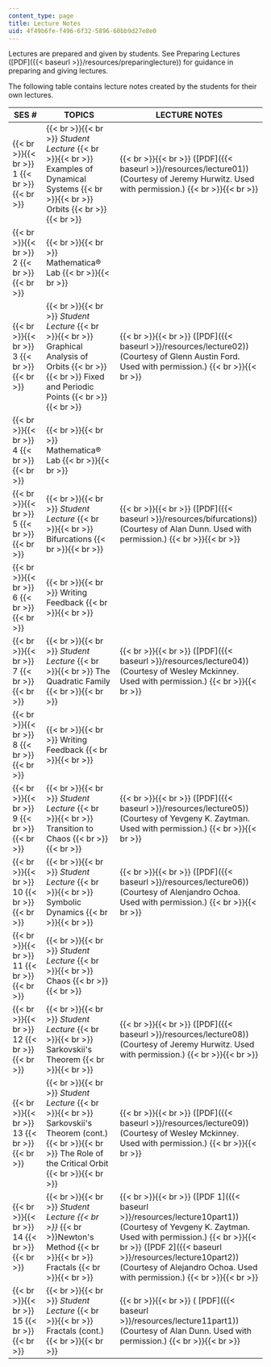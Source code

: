 ```yaml
---
content_type: page
title: Lecture Notes
uid: 4f49b6fe-f496-6f32-5896-60bb9d27e8e0
---
```


Lectures are prepared and given by students. See Preparing Lectures ([PDF]({{< baseurl >}}/resources/preparinglecture)) for guidance in preparing and giving lectures.

The following table contains lecture notes created by the students for their own lectures.

| SES # | TOPICS | LECTURE NOTES |
| --- | --- | --- |
|  {{< br >}}{{< br >}} 1 {{< br >}}{{< br >}}  |  {{< br >}}{{< br >}} _Student Lecture_ {{< br >}}{{< br >}} Examples of Dynamical Systems {{< br >}}{{< br >}} Orbits {{< br >}}{{< br >}}  |  {{< br >}}{{< br >}} ([PDF]({{< baseurl >}}/resources/lecture01)) (Courtesy of Jeremy Hurwitz. Used with permission.) {{< br >}}{{< br >}}  |
|  {{< br >}}{{< br >}} 2 {{< br >}}{{< br >}}  |  {{< br >}}{{< br >}} Mathematica® Lab {{< br >}}{{< br >}}  | &nbsp; |
|  {{< br >}}{{< br >}} 3 {{< br >}}{{< br >}}  |  {{< br >}}{{< br >}} _Student Lecture_ {{< br >}}{{< br >}} Graphical Analysis of Orbits {{< br >}}{{< br >}} Fixed and Periodic Points {{< br >}}{{< br >}}  |  {{< br >}}{{< br >}} ([PDF]({{< baseurl >}}/resources/lecture02)) (Courtesy of Glenn Austin Ford. Used with permission.) {{< br >}}{{< br >}}  |
|  {{< br >}}{{< br >}} 4 {{< br >}}{{< br >}}  |  {{< br >}}{{< br >}} Mathematica® Lab {{< br >}}{{< br >}}  | &nbsp; |
|  {{< br >}}{{< br >}} 5 {{< br >}}{{< br >}}  |  {{< br >}}{{< br >}} _Student Lecture_ {{< br >}}{{< br >}} Bifurcations {{< br >}}{{< br >}}  |  {{< br >}}{{< br >}} ([PDF]({{< baseurl >}}/resources/bifurcations)) (Courtesy of Alan Dunn. Used with permission.) {{< br >}}{{< br >}}  |
|  {{< br >}}{{< br >}} 6 {{< br >}}{{< br >}}  |  {{< br >}}{{< br >}} Writing Feedback {{< br >}}{{< br >}}  | &nbsp; |
|  {{< br >}}{{< br >}} 7 {{< br >}}{{< br >}}  |  {{< br >}}{{< br >}} _Student Lecture_ {{< br >}}{{< br >}} The Quadratic Family {{< br >}}{{< br >}}  |  {{< br >}}{{< br >}} ([PDF]({{< baseurl >}}/resources/lecture04)) (Courtesy of Wesley Mckinney. Used with permission.) {{< br >}}{{< br >}}  |
|  {{< br >}}{{< br >}} 8 {{< br >}}{{< br >}}  |  {{< br >}}{{< br >}} Writing Feedback {{< br >}}{{< br >}}  | &nbsp; |
|  {{< br >}}{{< br >}} 9 {{< br >}}{{< br >}}  |  {{< br >}}{{< br >}} _Student Lecture_ {{< br >}}{{< br >}} Transition to Chaos {{< br >}}{{< br >}}  |  {{< br >}}{{< br >}} ([PDF]({{< baseurl >}}/resources/lecture05)) (Courtesy of Yevgeny K. Zaytman. Used with permission.) {{< br >}}{{< br >}}  |
|  {{< br >}}{{< br >}} 10 {{< br >}}{{< br >}}  |  {{< br >}}{{< br >}} _Student Lecture_ {{< br >}}{{< br >}} Symbolic Dynamics {{< br >}}{{< br >}}  |  {{< br >}}{{< br >}} ([PDF]({{< baseurl >}}/resources/lecture06)) (Courtesy of Alenjandro Ochoa. Used with permission.) {{< br >}}{{< br >}}  |
|  {{< br >}}{{< br >}} 11 {{< br >}}{{< br >}}  |  {{< br >}}{{< br >}} _Student Lecture_ {{< br >}}{{< br >}} Chaos {{< br >}}{{< br >}}  | &nbsp; |
|  {{< br >}}{{< br >}} 12 {{< br >}}{{< br >}}  |  {{< br >}}{{< br >}} _Student Lecture_ {{< br >}}{{< br >}} Sarkovskii's Theorem {{< br >}}{{< br >}}  |  {{< br >}}{{< br >}} ([PDF]({{< baseurl >}}/resources/lecture08)) (Courtesy of Jeremy Hurwitz. Used with permission.) {{< br >}}{{< br >}}  |
|  {{< br >}}{{< br >}} 13 {{< br >}}{{< br >}}  |  {{< br >}}{{< br >}} _Student Lecture_ {{< br >}}{{< br >}} Sarkovskii's Theorem (cont.) {{< br >}}{{< br >}} The Role of the Critical Orbit {{< br >}}{{< br >}}  |  {{< br >}}{{< br >}} ([PDF]({{< baseurl >}}/resources/lecture09)) (Courtesy of Wesley Mckinney. Used with permission.) {{< br >}}{{< br >}}  |
|  {{< br >}}{{< br >}} 14 {{< br >}}{{< br >}}  |  {{< br >}}{{< br >}} _Student Lecture  {{< br >}}_  {{< br >}}Newton's Method {{< br >}}{{< br >}} Fractals {{< br >}}{{< br >}}  |  {{< br >}}{{< br >}} ([PDF 1]({{< baseurl >}}/resources/lecture10part1)) (Courtesy of Yevgeny K. Zaytman. Used with permission.) {{< br >}}{{< br >}} ([PDF 2]({{< baseurl >}}/resources/lecture10part2)) (Courtesy of Alejandro Ochoa. Used with permission.) {{< br >}}{{< br >}}  |
|  {{< br >}}{{< br >}} 15 {{< br >}}{{< br >}}  |  {{< br >}}{{< br >}} _Student Lecture_ {{< br >}}{{< br >}} Fractals (cont.) {{< br >}}{{< br >}}  |  {{< br >}}{{< br >}} ( [PDF]({{< baseurl >}}/resources/lecture11part1)) (Courtesy of Alan Dunn. Used with permission.) {{< br >}}{{< br >}}